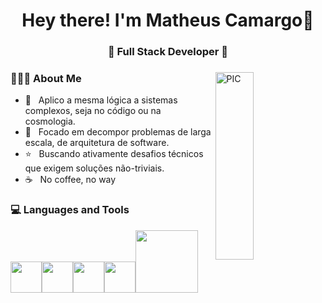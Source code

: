 <h1 align="center">Hey there! I'm Matheus Camargo👋 </h1>
<h3 align="center">🚀 Full Stack Developer 🚀</h3>
<div>
<img width = "35%" align="right" alt="PIC" height="300px" src="https://upload.wikimedia.org/wikipedia/commons/c/c1/Sun_Releases_X1_5_Flare_on_August_7%2C_2023_%28SVS14417_-_Aug_7_X1pt5_Flare_171-131_SDO%29.gif" />
<div align="left"> 
  <h3> 👨🏻‍💻 About Me </h3>

  - 🚀 &nbsp; Aplico a mesma lógica a sistemas complexos, seja no código ou na cosmologia.
  - 📖 &nbsp; Focado em decompor problemas de larga escala, de arquitetura de software.
  - ⭐ &nbsp; Buscando ativamente desafios técnicos que exigem soluções não-triviais.
  - ☕ &nbsp; No coffee, no way

</div> 
</div>

<div>
  <h3> 💻 Languages and Tools </h3>
  <p>
   <img src="https://media3.giphy.com/media/ln7z2eWriiQAllfVcn/200w.webp"  width="50"><img src="https://i.giphy.com/media/eNAsjO55tPbgaor7ma/200w.webp" width="50"><img src="https://media3.giphy.com/media/kdFc8fubgS31b8DsVu/giphy.webp" width="50"><img src="https://i.giphy.com/media/IdyAQJVN2kVPNUrojM/200.webp" width="50"<img src="https://media.giphy.com/media/SU2ic3wTfuC6JhD1lA/giphy.gif" width="50"><img src="https://media.giphy.com/media/kH1DBkPNyZPOk0BxrM/giphy.gif" width="100">

    
  <p>



</div> 
